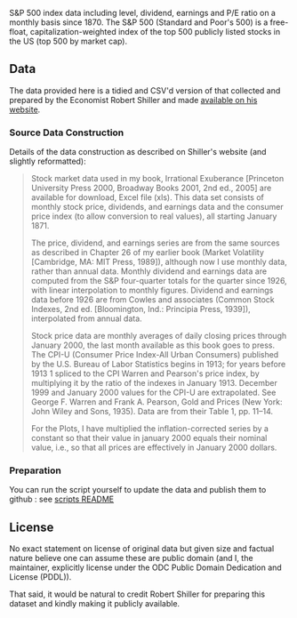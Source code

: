 S&P 500 index data including level, dividend, earnings and P/E ratio on a
monthly basis since 1870. The S&P 500 (Standard and Poor's 500) is a
free-float, capitalization-weighted index of the top 500 publicly listed stocks
in the US (top 500 by market cap).

## Data

The data provided here is a tidied and CSV'd version of that collected and
prepared by the Economist Robert Shiller and made [available on his
website][shiller].

[shiller]: http://www.econ.yale.edu/~shiller/data.htm

### Source Data Construction

Details of the data construction as described on Shiller's website (and
slightly reformatted):

> Stock market data used in my book, Irrational Exuberance [Princeton University Press 2000, Broadway Books 2001, 2nd ed., 2005] are available for download, Excel file (xls). This data set consists of monthly stock price, dividends, and earnings data and the consumer price index (to allow conversion to real values), all starting January 1871.
> 
> The price, dividend, and earnings series are from the same sources as described in Chapter 26 of my earlier book (Market Volatility [Cambridge, MA: MIT Press, 1989]), although now I use monthly data, rather than annual data. Monthly dividend and earnings data are computed from the S&P four-quarter totals for the quarter since 1926, with linear interpolation to monthly figures. Dividend and earnings data before 1926 are from Cowles and associates (Common Stock Indexes, 2nd ed. [Bloomington, Ind.: Principia Press, 1939]), interpolated from annual data.
>
> Stock price data are monthly averages of daily closing prices through January 2000, the last month available as this book goes to press. The CPI-U (Consumer Price Index-All Urban Consumers) published by the U.S. Bureau of Labor Statistics begins in 1913; for years before 1913 1 spliced to the CPI Warren and Pearson's price index, by multiplying it by the ratio of the indexes in January 1913. December 1999 and January 2000 values for the CPI-U are extrapolated. See George F. Warren and Frank A. Pearson, Gold and Prices (New York: John Wiley and Sons, 1935). Data are from their Table 1, pp. 11–14.
>
> For the Plots, I have multiplied the inflation-corrected series by a constant so that their value in january 2000 equals their nominal value, i.e., so that all prices are effectively in January 2000 dollars.

### Preparation

You can run the script yourself to update the data and publish them to github : see [scripts README](scripts/README.md)

## License

No exact statement on license of original data but given size and factual
nature believe one can assume these are public domain (and I, the maintainer,
explicitly license under the ODC Public Domain Dedication and License (PDDL)).

That said, it would be natural to credit Robert Shiller for preparing this
dataset and kindly making it publicly available.

